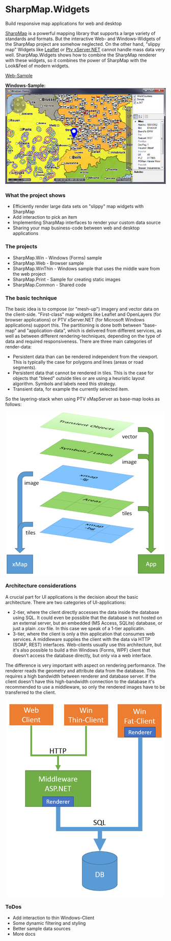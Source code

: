 # SharpMap.Widgets
Build responsive map applications for web and desktop

[SharpMap](https://sharpmap.codeplex.com/) is a powerful mapping library that supports a large variety of standards and formats.
But the interactive Web- and Windows-Widgets of the SharpMap project are somehow neglected. On the other hand, "slippy map" Widgets like [Leaflet](http://leafletjs.com/) or [Ptv xServer.NET](http://xserver.ptvgroup.com/en-uk/cookbook/explore/xserver-net-demo-center/) cannot handle mass data very well. SharpMap.Widgets shows how to combine the SharpMap renderer with these widgets, so it combines the power of SharpMap with the Look&Feel of modern widgets.

[Web-Sample](http://80.146.239.139/SharpMap.Widgets/)

**Windows-Sample:**
![Windows-Sample](/Doc/SharpMap.Win.png)

### What the project shows
* Efficiently render large data sets on "slippy" map widgets with SharpMap
* Add interaction to pick an item
* Implementing SharpMap interfaces to render your custom data source
* Sharing your map business-code between web and desktop applications

### The projects
* SharpMap.Win - Windows (Forms) sample
* SharpMap.Web - Browser sample
* SharpMap.WinThin - Windows sample that uses the middle ware from the web project
* SharpMap.Print - Sample for creating static images
* SharpMap.Common - Shared code

### The basic technique

The basic idea is to compose (or "mesh-up") imagery and vector data on the client-side. "First-class" map widgets like Leaflet and OpenLayers (for browser applications) or PTV xServer.NET (for Microsoft Windows applications) support this. The partitioning is done both between "base-map" and "application-data", which is delivered from different services, as well as between different rendering-techniques, depending on the type of data and required responsiveness. There are three main categories of render-data:

* Persistent data than can be rendered independent from the viewport. This is typically the case for polygons and lines (areas or road segments).
* Persistent data that cannot be rendered in tiles. This is the case for objects that "bleed" outside tiles or are using a heuristic layout algorithm. Symbols and labels need this strategy.
* Transient data, for example the currently selected item.

So the layering-stack when using PTV xMapServer as base-map looks as follows:

<a href="url"><img src="/Doc//ClientComposition.png" align="center" width="600" ></a>

### Architecture considerations

A crucial part for UI applications is the decision about the basic architecture. There are two categories of UI-applications:

* 2-tier, where the client directly accesses the data inside the database using SQL. It could even be possible that the database is not  hosted on an external server, but an embedded (MS Access, SQLite) database, or just a plain .csv file. In this case we speak of a 1-tier applicatin.
* 3-tier, where the client is only a thin application that consumes web services. A middleware supplies the client with the data via HTTP (SOAP, REST) interfaces. Web-clients usually use this architecture, but it's also possible to build a thin Windows (Forms, WPF) client that doesn't access the database directly, but only via a web interface.

The difference is very important with aspect on rendering performance. The renderer reads the geometry and attribute data from the database. This requires a high bandwidth between renderer and database server. If the client doesn't have this high-bandwidth connection to the database it's recommended to use a middleware, so only the rendered images have to be transferred to the client.

<a href="url"><img src="/Doc/RenderArchitecture.png" align="center" width="600" ></a>

### ToDos
* Add interaction to thin Windows-Client
* Some dynamic filtering and styling
* Better sample data sources
* More docs
